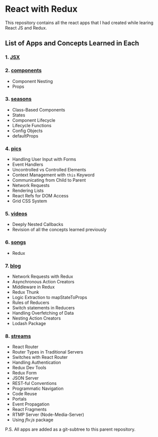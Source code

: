 # React with Redux

This repository contains all the react apps that I had created while learing React JS and Redux.

## List of Apps and Concepts Learned in Each

### 1. [JSX](jsx/)

### 2. [components](components/)

- Component Nesting
- Props

### 3. [seasons](seasons/)

- Class-Based Components
- States
- Component Lifecycle
- Lifecycle Functions
- Config Objects
- defaultProps

### 4. [pics](pics/)

- Handling User Input with Forms
- Event Handlers
- Uncontrolled vs Controlled Elements
- Context Management with `this` Keyword
- Communicating from Child to Parent
- Network Requests
- Rendering Lists
- React Refs for DOM Access
- Grid CSS System

### 5. [videos](videos/)

- Deeply Nested Callbacks
- Revision of all the concepts learned previously

### 6. [songs](songs/)

- Redux

### 7. [blog](blog/)

- Network Requests with Redux
- Asynchronous Action Creators
- Middleware in Redux
- Redux Thunk
- Logic Extraction to mapStateToProps
- Rules of Reducers
- Switch statements in Reducers
- Handling Overfetching of Data
- Nesting Action Creators
- Lodash Package

### 8. [streams](streams/)

- React Router
- Router Types in Traditional Servers
- Switches with React Router
- Handling Authentication
- Redux Dev Tools
- Redux Form
- JSON Server
- REST-ful Conventions
- Programmatic Navigation
- Code Reuse
- Portals
- Event Propagation
- React Fragments
- RTMP Server (Node-Media-Server)
- Using _flv.js_ package

P.S. All apps are added as a git-subtree to this parent repository.
